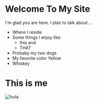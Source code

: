 # Welcome To My Site

I'm glad you are here. I plan to talk about ...

* Where I reside
* Some things I enjoy like:
  * this and
  * THAT
* Probaby my two dogs
* My favorite color Yellow
* Whiskey
  
 # This is me
 
![hola](https://avatars1.githubusercontent.com/u/15252624?s=400&u=39b86c34487e10fbaa2970809448835e3a4b0842&v=4)
